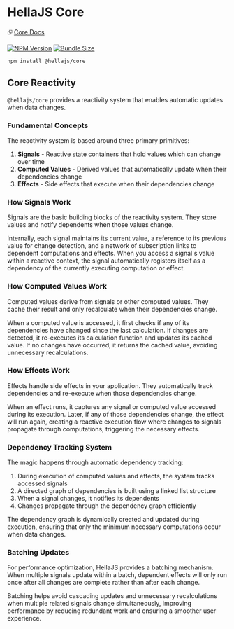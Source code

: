 # HellaJS Core

⮺ [Core Docs](https://hellajs.com/packages/core/signal)

[![NPM Version](https://img.shields.io/npm/v/@hellajs/core)](https://www.npmjs.com/package/@hellajs/core)
[![Bundle Size](https://img.shields.io/bundlephobia/minzip/@hellajs/core@latest)](https://bundlephobia.com/package/@hellajs/core)


```bash
npm install @hellajs/core
```


## Core Reactivity

`@hellajs/core` provides a reactivity system that enables automatic updates when data changes.

### Fundamental Concepts

The reactivity system is based around three primary primitives:

1. **Signals** - Reactive state containers that hold values which can change over time
2. **Computed Values** - Derived values that automatically update when their dependencies change
3. **Effects** - Side effects that execute when their dependencies change

### How Signals Work

Signals are the basic building blocks of the reactivity system. They store values and notify dependents when those values change. 

Internally, each signal maintains its current value, a reference to its previous value for change detection, and a network of subscription links to dependent computations and effects. When you access a signal's value within a reactive context, the signal automatically registers itself as a dependency of the currently executing computation or effect.

### How Computed Values Work

Computed values derive from signals or other computed values. They cache their result and only recalculate when their dependencies change.

When a computed value is accessed, it first checks if any of its dependencies have changed since the last calculation. If changes are detected, it re-executes its calculation function and updates its cached value. If no changes have occurred, it returns the cached value, avoiding unnecessary recalculations.

### How Effects Work

Effects handle side effects in your application. They automatically track dependencies and re-execute when those dependencies change.

When an effect runs, it captures any signal or computed value accessed during its execution. Later, if any of those dependencies change, the effect will run again, creating a reactive execution flow where changes to signals propagate through computations, triggering the necessary effects.

### Dependency Tracking System

The magic happens through automatic dependency tracking:

1. During execution of computed values and effects, the system tracks accessed signals
2. A directed graph of dependencies is built using a linked list structure
3. When a signal changes, it notifies its dependents
4. Changes propagate through the dependency graph efficiently

The dependency graph is dynamically created and updated during execution, ensuring that only the minimum necessary computations occur when data changes.

### Batching Updates

For performance optimization, HellaJS provides a batching mechanism. When multiple signals update within a batch, dependent effects will only run once after all changes are complete rather than after each change.

Batching helps avoid cascading updates and unnecessary recalculations when multiple related signals change simultaneously, improving performance by reducing redundant work and ensuring a smoother user experience.